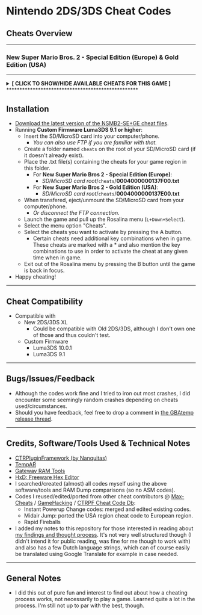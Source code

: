 # Nintendo 2DS/3DS Cheat Codes

## Cheats Overview

**************************************************
### New Super Mario Bros. 2 - Special Edition (Europe) & Gold Edition (USA)
**************************************************
**<details><summary>[ CLICK TO SHOW/HIDE AVAILABLE CHEATS FOR THIS GAME ]</summary>**
<p>
	
- Character Modifier
	- **Play as Mario**
	- **Play as Luigi**
		- *Note: Even when game not beaten.*
	- **No Hat**
		- *Note: Doesn't require 1110 lives.*
- Instant PowerUps
	- **(L+Down) Small Mario/Luigi**
	- **(L+Left) Big Mario/Luigi**
	- **(L+Right) Fire Mario/Luigi**
	- **(L+Up) Tanooki Mario/Luigi**
	- **(R+Down) Mini Mario/Luigi**
	- **(R+Right) Gold Mario/Luigi**
	- **(R+Up) White Tanooki Mario/Luigi**
	  - *Note: The above codes can be used for instant powerup change in all levels (including Browser Castle).*
- **Always White Tanooki Suit (Invincible)**
- **Always Full Tanooki Pwing Gauge**
- **Always Star Power (Invincible+Speed)**
  - *Note: Doesn't work in (6-6) Browser Castle. Please use one of the White Tanooki Suit codes in that level.*
- **Start As Unlimited Gold Block Head**
  - *Note: Start each level as Gold Block Head. Has unlimited coins. Getting hit loses it.*
- **Midair Jump**
- **Rapid Fireballs**
  - *Note: Works for Fire and Gold Mario/Luigi.*
- **Max Infinite Lives (Three Crowns)**
  - *Note: Die once.*
- **Infinite Time**
  - *Note: Disable if game keeps counting remaining time points when boss down.*
- **3 Big Coins Collected**
  - *Note: After finishing level. Works for Crown and Moon coins.*
- **(L+R+X) 219 Crown Coins**
- **(L+R+Y) 1000000 Coins**
- **(L+R+A) 9999999 Coins**
- **(L+R+B) 0 Coins**

</p>
</details>
**************************************************

## Installation
- [Download the latest version of the NSMB2-SE+GE cheat files](https://github.com/KimDebroye/N3DS-Cheat-Codes/releases/).
- Running **Custom Firmware Luma3DS 9.1 or higher**:
  - Insert the SD/MicroSD card into your computer/phone.
    - *You can also use FTP if you are familiar with that.*
  - Create a folder named `cheats` on the root of your SD/MicroSD card (if it doesn't already exist).
  - Place the .txt file(s) containing the cheats for your game region in this folder.
    - For **New Super Mario Bros 2 - Special Edition (Europe)**:
      - *SD/MicroSD card root*/`cheats`/**0004000000137F00.txt**
    - For **New Super Mario Bros 2 - Gold Edition (USA)**:
      - *SD/MicroSD card root*/`cheats`/**0004000000137E00.txt**
  - When transfered, eject/unmount the SD/MicroSD card from your computer/phone.
    - *Or disconnect the FTP connection.*
  - Launch the game and pull up the Rosalina menu (`L+Down+Select`).
  - Select the menu option "Cheats".
  - Select the cheats you want to activate by pressing the A button.
    - Certain cheats need additional key combinations when in game. These cheats are marked with a * and also mention the key combinations to use in order to activate the cheat at any given time when in game.
  - Exit out of the Rosalina menu by pressing the B button until the game is back in focus.
- Happy cheating!
  
**************************************************

## Cheat Compatibility
- Compatible with
  - New 2DS/3DS XL
    - Could be compatible with Old 2DS/3DS, although I don't own one of those and thus couldn't test.
  - Custom Firmware
    - Luma3DS 10.0.1
    - Luma3DS 9.1
    
**************************************************

## Bugs/Issues/Feedback
- Although the codes work fine and I tried to iron out most crashes,
I did encounter some seemingly random crashes depending on cheats used/circumstances.
- Should you have feedback, feel free to drop a comment in [the GBAtemp release thread](https://gbatemp.net/threads/release-new-super-mario-bros-2-gold-special-edition-cheat-codes.550034/).
    
**************************************************

## Credits, Software/Tools Used & Technical Notes
- [CTRPluginFramework (by Nanquitas)](https://github.com/Nanquitas/CTRPluginFramework-BlankTemplate)
- [TempAR](https://raing3.gshi.org/files/psp/tools/pointer_searcher.zip)
- [Gateway RAM Tools](https://www.maxconsole.com/threads/tool-gateway-ram-tools.40776/)
- [HxD: Freeware Hex Editor](https://mh-nexus.de/en/hxd/)
- I searched/created (almost) all codes myself using the above software/tools and RAM Dump comparisons (so no ASM codes).
- Codes I reused/edited/ported from other cheat contributors
@ [Max-Cheats](https://www.max-cheats.com/view.php?ItemID=206) / [GameHacking](https://gamehacking.org/game/116337) / [CTRPF Cheat Code Db](https://github.com/JourneyOver/CTRPF-AR-CHEAT-CODES/blob/master/Cheats/New%20Super%20Mario%20Bros.%202%20(Gold%20Edition)%20(USA)/0004000000137E00.txt):
  - Instant Powerup Change codes: merged and edited existing codes.
  - Midair Jump: ported the USA region cheat code to European region.
  - Rapid Fireballs
- I added my notes to this repository for those interested in reading about [my findings and thought process](https://github.com/KimDebroye/N3DS-Cheat-Codes/blob/master/_Findings%20%26%20Thoughts/(NSMB2%20-%20SE%2BGE)%20Findings%20%26%20Thoughts.txt). It's not very well structured though (I didn't intend it for public reading, was fine for me though to work with) and also has a few Dutch language strings, which can of course easily be translated using Google Translate for example in case needed.

**************************************************

## General Notes
- I did this out of pure fun and interest to find out about how a cheating process works, not necessarily to play a game.
Learned quite a lot in the process. I'm still not up to par with the best, though.
